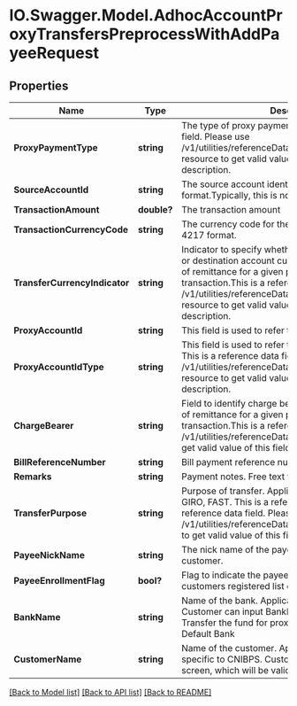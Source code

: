 # IO.Swagger.Model.AdhocAccountProxyTransfersPreprocessWithAddPayeeRequest
## Properties

Name | Type | Description | Notes
------------ | ------------- | ------------- | -------------
**ProxyPaymentType** | **string** | The type of proxy payment.This is a reference data field. Please use /v1/utilities/referenceData/{proxyPaymentType} resource to get valid value of this field with description. | 
**SourceAccountId** | **string** | The source account identifier in encrypted format.Typically, this is not displayed to the customer. | 
**TransactionAmount** | **double?** | The transaction amount | 
**TransactionCurrencyCode** | **string** | The currency code for the transaction amount in ISO 4217 format. | [optional] 
**TransferCurrencyIndicator** | **string** | Indicator to specify whether the transfer is in source or destination account currency.The acceptable forms of remittance for a given payments and transfer transaction.This is a reference data field. Please use /v1/utilities/referenceData/{transferCurrencyIndicator} resource to get valid value of this field with description. | 
**ProxyAccountId** | **string** | This field is used to refer the proxy account number. | 
**ProxyAccountIdType** | **string** | This field is used to refer the proxy account number. This is a reference data field. Please use /v1/utilities/referenceData/{proxyAccountIdType} resource to get valid value of this field with description. | 
**ChargeBearer** | **string** | Field to identify charge bearer.The acceptable forms of remittance for a given payments and transfer transaction.This is a reference data field. Please use /v1/utilities/referenceData/{chargeBearer} resource to get valid value of this field with description. | 
**BillReferenceNumber** | **string** | Bill payment reference number belongs to merchant. | [optional] 
**Remarks** | **string** | Payment notes. Free text from screen | [optional] 
**TransferPurpose** | **string** | Purpose of transfer. Applicable if paymentMethod is GIRO, FAST. This is a reference data field.This is a reference data field. Please use /v1/utilities/referenceData/{transferPurpose} resource to get valid value of this field with description. | [optional] 
**PayeeNickName** | **string** | The nick name of the payee assigned by the customer. | [optional] 
**PayeeEnrollmentFlag** | **bool?** | Flag to indicate the payee must be added to customers registered list of billers. | [optional] 
**BankName** | **string** | Name of the bank. Applicable only for CNIBPS. Customer can input BankName also on screen to Transfer the fund for proxy registered to Bank instead Default Bank | [optional] 
**CustomerName** | **string** | Name of the customer. Applicable only for CNIBPS. specific to CNIBPS. Customer can input name on screen, which will be validated in IBPS system | [optional] 

[[Back to Model list]](../README.md#documentation-for-models) [[Back to API list]](../README.md#documentation-for-api-endpoints) [[Back to README]](../README.md)

